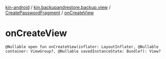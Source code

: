 [kin-android](../../index.md) / [kin.backupandrestore.backup.view](../index.md) / [CreatePasswordFragment](index.md) / [onCreateView](./on-create-view.md)

# onCreateView

`@Nullable open fun onCreateView(inflater: LayoutInflater, @Nullable container: ViewGroup?, @Nullable savedInstanceState: Bundle?): View?`